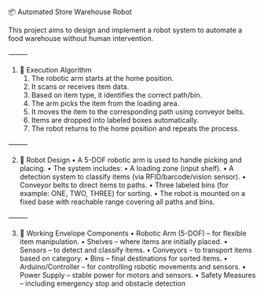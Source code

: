 📦 Automated Store Warehouse Robot


This project aims to design and implement a robot system to automate a food warehouse without human intervention.

⸻

1. 🔁 Execution Algorithm
	1.	The robotic arm starts at the home position.
	2.	It scans or receives item data.
	3.	Based on item type, it identifies the correct path/bin.
	4.	The arm picks the item from the loading area.
	5.	It moves the item to the corresponding path using conveyor belts.
	6.	Items are dropped into labeled boxes automatically.
	7.	The robot returns to the home position and repeats the process.

⸻

2. 🤖 Robot Design
	•	A 5-DOF robotic arm is used to handle picking and placing.
	•	The system includes:
	•	A loading zone (input shelf).
	•	A detection system to classify items (via RFID/barcode/vision sensor).
	•	Conveyor belts to direct items to paths.
	•	Three labeled bins (for example: ONE, TWO, THREE) for sorting.
	•	The robot is mounted on a fixed base with reachable range covering all paths and bins.

⸻

3. 📐 Working Envelope Components
	•	Robotic Arm (5-DOF) – for flexible item manipulation.
	•	Shelves – where items are initially placed.
	•	Sensors – to detect and classify items.
	•	Conveyors – to transport items based on category.
	•	Bins – final destinations for sorted items.
	•	Arduino/Controller – for controlling robotic movements and sensors.
	•	Power Supply – stable power for motors and sensors.
	•	Safety Measures – including emergency stop and obstacle detection
